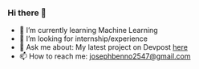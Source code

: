 ### Hi there 👋

- 🌱 I’m currently learning Machine Learning
- 🤔 I’m looking for internship/experience 
- 💬 Ask me about: My latest project on Devpost [here](https://devpost.com/josephbenno2547?ref_content=user-portfolio&ref_feature=portfolio&ref_medium=global-nav)
- 📫 How to reach me: josephbenno2547@gmail.com

